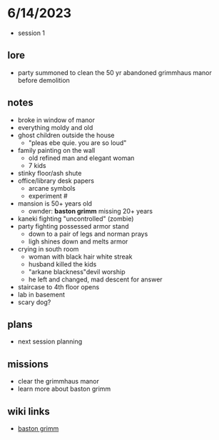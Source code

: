 # 6/14/2023  
- session 1
 
## lore
- party summoned to clean the 50 yr abandoned grimmhaus manor before demolition

## notes
- broke in window of manor
- everything moldy and old
- ghost children outside the house
    - "pleas ebe quie. you are so loud"
- family painting on the wall
    - old refined man and elegant woman
    - 7 kids
- stinky floor/ash shute
- office/library desk papers
    - arcane symbols
    - experiment #
- mansion is 50+ years old
    - ownder: **baston grimm** missing 20+ years
- kaneki fighting "uncontrolled" (zombie)
- party fighting possessed armor stand
    - down to a pair of legs and norman prays
    - ligh shines down and melts armor
- crying in south room
    - woman with black hair white streak
    - husband killed the kids
    - "arkane blackness"devil worship
    - he left and changed, mad descent for answer
- staircase to 4th floor opens
- lab in basement
- scary dog?

## plans
- next session planning

## missions
- clear the grimmhaus manor
- learn more about baston grimm

## wiki links
- [baston grimm](../../lore.md#baston-grimm)